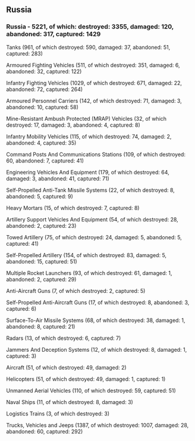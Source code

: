 
 
 ## Russia
 
 ### Russia - 5221, of which: destroyed: 3355, damaged: 120, abandoned: 317, captured: 1429

 

 

 Tanks (961, of which destroyed: 590, damaged: 37, abandoned: 51, captured: 283)

 Armoured Fighting Vehicles (511, of which destroyed: 351, damaged: 6, abandoned: 32, captured: 122)

 Infantry Fighting Vehicles (1029, of which destroyed: 671, damaged: 22, abandoned: 72, captured: 264)

 Armoured Personnel Carriers (142, of which destroyed: 71, damaged: 3, abandoned: 10, captured: 58)

 Mine-Resistant Ambush Protected (MRAP) Vehicles (32, of which destroyed: 17, damaged: 3, abandoned: 4, captured: 8)

 Infantry Mobility Vehicles (115, of which destroyed: 74, damaged: 2, abandoned: 4, captured: 35)

 Command Posts And Communications Stations (109, of which destroyed: 60, abandoned: 7, captured: 41)

 Engineering Vehicles And Equipment (179, of which destroyed: 64, damaged: 3, abandoned: 41, captured: 71)

 Self-Propelled Anti-Tank Missile Systems (22, of which destroyed: 8, abandoned: 5, captured: 9)

 Heavy Mortars (15, of which destroyed: 7, captured: 8)

 Artillery Support Vehicles And Equipment (54, of which destroyed: 28, abandoned: 2, captured: 23)

 Towed Artillery (75, of which destroyed: 24, damaged: 5, abandoned: 5, captured: 41)

 Self-Propelled Artillery (154, of which destroyed: 83, damaged: 5, abandoned: 15, captured: 51)

 Multiple Rocket Launchers (93, of which destroyed: 61, damaged: 1, abandoned: 2, captured: 29)

 Anti-Aircraft Guns (7, of which destroyed: 2, captured: 5)

 Self-Propelled Anti-Aircraft Guns (17, of which destroyed: 8, abandoned: 3, captured: 6)

 Surface-To-Air Missile Systems (68, of which destroyed: 38, damaged: 1, abandoned: 8, captured: 21)

 Radars (13, of which destroyed: 6, captured: 7)

 Jammers And Deception Systems (12, of which destroyed: 8, damaged: 1, captured: 3)

 Aircraft (51, of which destroyed: 49, damaged: 2)

 Helicopters (51, of which destroyed: 49, damaged: 1, captured: 1)

 Unmanned Aerial Vehicles (110, of which destroyed: 59, captured: 51)

 Naval Ships (11, of which destroyed: 8, damaged: 3)

 Logistics Trains (3, of which destroyed: 3)

 Trucks, Vehicles and Jeeps (1387, of which destroyed: 1007, damaged: 28, abandoned: 60, captured: 292)

